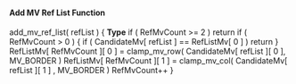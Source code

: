 #### Add MV Ref List Function

<div class="syntax">
add_mv_ref_list( refList ) {                                          <b>Type</b>
    if ( RefMvCount >= 2 )
        return
    if ( RefMvCount > 0 ) {
        if ( CandidateMv[ refList ] == RefListMv[ 0 ] )
            return
    }
    RefListMv[ RefMvCount ][ 0 ] =
        clamp_mv_row( CandidateMv[ refList ][ 0 ], MV_BORDER )
    RefListMv[ RefMvCount ][ 1 ] =
        clamp_mv_col( CandidateMv[ refList ][ 1 ] , MV_BORDER )
    RefMvCount++
}

</div>
